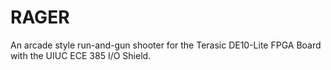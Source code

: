 # RAGER
An arcade style run-and-gun shooter for the Terasic DE10-Lite FPGA Board with the UIUC ECE 385 I/O Shield.
